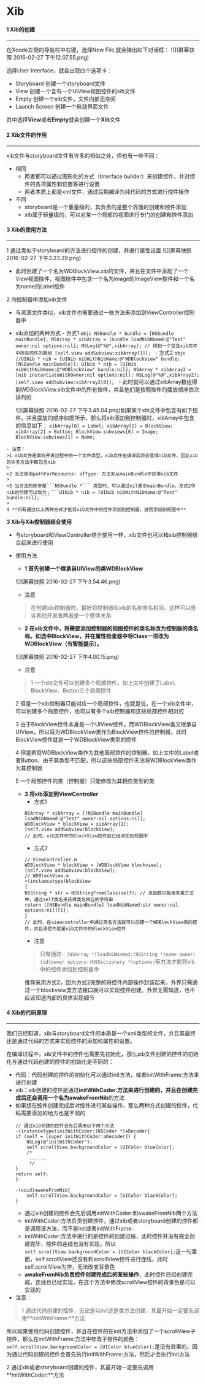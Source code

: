 # Xib
#### 1 Xib的创建
****
在Xcode左侧的导航栏中右键，选择New File,就会弹出如下对话框：
![](屏幕快照 2016-02-27 下午12.07.55.png)

选择User Interface，就会出现四个选项卡：
- Storyboard 创建一个storyboard文件
- View 创建一个含有一个UIView视图控件的xib文件
- Empty 创建一个xib文件，文件内部无空间
- Launch Screen 创建一个启动界面文件

其中选择**View**或者**Empty**就会创建一个**Xib**文件

#### 2 Xib文件的作用
****
xib文件与storyboard文件有许多的相似之处，但也有一些不同：
- 相同
    - 两者都可以通过图形化的方式（Interface bulider）来创建控件，并对控件的各项属性和位置等进行设置
    - 两者本质上都是xml文件，通过后期编译为纯代码的方式进行控件操作
- 不同
    - storyboard是一个重量级的，其负责的是整个界面的创建和控件添加
    - xib属于轻量级的，可以对某一个局部的视图进行专门的创建和控件添加
    
#### 3 Xib的使用方法
****
1 通过类似于storyboard的方法进行控件的创建，并进行属性设置
![](屏幕快照 2016-02-27 下午3.23.29.png)
   - 此时创建了一个名为WDBlockView.xib的文件，并且在文件中添加了一个View视图控件，视图控件中包含一个名为image的ImageView控件和一个名为name的Label控件

2 向控制器中添加xib文件
   - 与资源文件类似，xib文件也需要通过一些方法来添加到ViewController控制器中
   - xib添加的两种方式
    - 方式1
    ```objc
    NSBundle * bundle = [NSBundle mainBundle];
    NSArray * xibArray = [bundle loadNibNamed:@"Test" owner:nil options:nil];
    NSLog(@"%@",xibArray); // 得到一个包含xib文件中所有控件的数组
    [self.view addSubview:xibArray[1]];
    ```
    - 方式2
    ```objc
    //UINib * nib = [UINib nibWithNibName:@"WDBlockView" bundle:[NSBundle mainBundle]];
    UINib * nib = [UINib nibWithNibName:@"WDBlockView" bundle:nil];
    NSArray * xibArray2 = [nib instantiateWithOwner:nil options:nil];
    NSLog(@"%@",xibArray2);
    [self.view addSubview:xibArray2[0]];
    ```
    - 此时就可以通过xibArray数组得到WDBlockView.xib文件中的所有控件，并且他们是按照控件的摆放顺序依次排列的
    
        ![](屏幕快照 2016-02-27 下午3.45.04.png)如果某个xib文件中包含有如下控件，并且摆放的顺序如图所示，那么将xib添加到控制器时，xibArray中包含的信息如下：
    ```
    xibArray[0] = Label;
    xibArray[1] = BlockView;
    xibArray[2] = Button;
    BlockView.subviews[0] = Image;
    BlockView.subviews[1] = Name;
    ```
    
    - 注意：
    >1 xib文件是面向开发过程中的一个文件类型，xib文件在编译后将会变成nib文件，因此xib的许多方法中都包含nib
    >
    >2 无法使用pathForResource: ofType: 方法来从mainBundle中获得xib文件
    >
    >3 当方法的形参是```NSBundle *``` 类型时，可以通过nil表示mainBundle。方式2中nib的创建可以改为：```UINib * nib = [UINib nibWithNibName:@"Test" bundle:nil]; ```    
    >
    4 **只有通过以上两种方式才能将xib文件中的控件添加到控制器，进而添加到视图中**
     
**3 Xib与Xib控制器结合使用**
- 与storyboard和ViewController结合使用一样，xib文件也可以和xib控制器结合起来进行使用
- 使用方法
    - **1 首先创建一个继承自UIView的类WDBlockView**
    
    ![](屏幕快照 2016-02-27 下午3.54.46.png)
    - 注意
    > 在创建xib控制器时，最好将控制器和xib的名称命名相同，这样可以告诉其他开发者两者是一个整体关系
    - **2 在xib文件中，将需要添加控制器的视图控件的类名称改为控制器的类名称。如选中BlockView，并在属性检查器中将Class一项改为WDBlockView（有智能提示）。**
    
    ![](屏幕快照 2016-02-27 下午4.00.15.png)
    - 注意
    > 1 一个xib文件可以创建多个局部控件，如上文中创建了Label、BlockView、Button三个局部控件
    > 
    2 但是一个xib控制器只能对应一个局部控件，也就是说，在一个xib文件中，可以创建多个局部控件，也可以有多个xib控制器和这些局部控件相对应
    >
    3 由于BlockView控件本身是一个UIView控件，而WDBlockView类又继承自UIView，所以将为WDBlockView类作为BlockView控件的控制器，此时BlockView控件就是一个WDBlockView类型的控件
    >
    4 但是若将WDBlockView类作为其他局部控件的控制器，如上文中的Label或者Button，由于其类型不匹配，所以这些局部控件无法将WDBlockView类作为其控制器
    >
    5 一个局部控件的类（控制器）只能修改为其相应类型的类
    - **3 将xib添加到ViewController**
        - 方式1 
        ```objc
        NSArray * xibArray = [[NSBundle mainBundle] loadNibNamed:@"Test" owner:nil options:nil];
        WDBlockView * blockView = xibArray[1];
        [self.view addSubview:blockView];
        // 此时，xib文件中的BlockView控件就已经添加到视图中
        ```
        - 方式2
        ```objc
        // ViewController.m
        WDBlockView * blockView = [WDBlockView blockview];
        [self.view addSubview:blockView];
        // WDBlockView.m
        +(instancetype)blockView
        {
        NSString * str = NSStringFromClass(self); // 该函数只能用来类方法中，通过self类名来获得类名相应的字符串
        return [[NSBundle mainBundle] loadNibNamed:str owner:nil options:nil][1];
        }
        // 此时，在viewcontroller中通过类名方法就可以创建一个WDBlockView类的控件，并且该控件就是xib文件中的BlockView控件
        ```
        - 注意
        > 只有通过```- (NSArray *)loadNibNamed:(NSString *)name owner:(id)owner options:(NSDictionary *)options;```等方法才能将xib中的控件添加到控制器中
        >
        推荐采用方式2，因为方式2完整的将控件内部操作封装起来，外界只需通过一个blockview类方法接口就可以实现控件创建。外界无需知道，也不应该知道内部的具体实现细节
        
#### 4 Xib的代码原理
****
我们已经知道，xib与storyboard文件的本质是一个xml类型的文件，并且其最终还是通过代码的方式来实现控件的添加和属性的设置。

在编译过程中，xib文件中的控件也需要先初始化，那么xib文件创建的控件的初始化与通过代码创建的控件的初始化是不同的：
- 代码：代码创建的控件的初始化可以通过init方法，或者initWithFrame:方法来进行创建
- xib：xib创建的控件是通过**initWithCoder:**方法来进行创建的，并且在创建完成后还会调用一个名为**awakeFromNib**的方法
- 如果想在控件创建完成后对控件进行某些操作，那么两种方式创建的控件，代码需要添加的地方也是不同的
    ```objc
    // 通过xib创建的控件会先后调用以下两个方法
    -(instancetype)initWithCoder:(NSCoder *)aDecoder{
    if (self = [super initWithCoder:aDecoder]) {
        NSLog(@"initWithCoder");
        self.scrollView.backgroundColor = [UIColor blueColor];
        /*
         ......
         */
    }
    return self;
    }

    -(void)awakeFromNib{
        self.scrollView.backgroundColor = [UIColor blackColor];
    }
    ```
    - 通过xib创建的控件会先后调用initWithCoder:和awakeFromNib两个方法
    - initWithCoder:方法负责创建控件，通过xib或者storyboard创建的控件都是调用该方法，而不是init或者initWithFrame:
    - initWithCoder:方法中进行的是控件的创建过程，此时控件并没有完全创建完毕，控件的连线也没有实现，所以```self.scrollView.backgroundColor = [UIColor blackColor];```这一句里面，self.scrollView还没有和scrollView控件进行连线，此时self.scrollView为空，无法改变背景色
    - **awakeFromNib负责控件创建完成后的某些操作**，此时控件已经创建完成，连线也已经实现，在这个方法中修改scrollView控件的背景色是可以实现的
- 注意：
> 1 通过代码创建的控件，无论是以init还是类方法创建，其最开始一定要先调用**initWithFrame:**方法
>
所以如果使用代码创建控件，并且在控件的在init方法中添加了一个scrollView子控件，那么在initWithFrame:方法中修改子控件的颜色：```self.scrollView.backgroundColor = [UIColor blueColor];```是没有效果的，因为通过代码创建的控件会首先执行initWithFrame:方法，然后才会执行init方法
>
2 通过xib或者storyboard创建的控件，其最开始一定要先调用**initWithCoder:**方法